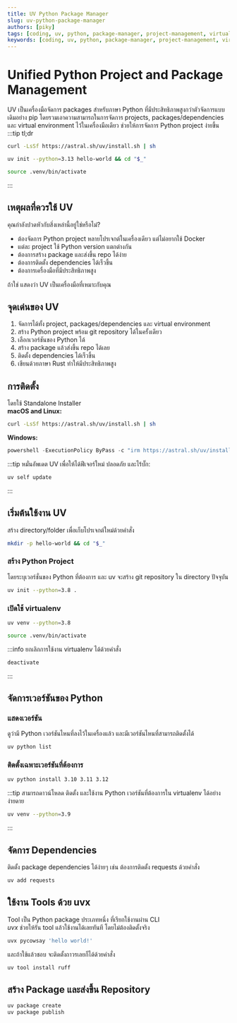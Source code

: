 ```yaml
---
title: UV Python Package Manager
slug: uv-python-package-manager
authors: [piky]
tags: [coding, uv, python, package-manager, project-management, virtualenv, dependencies, package]
keywords: [coding, uv, python, package-manager, project-management, virtualenv, dependencies, package]
---
```

# Unified Python Project and Package Management
UV เป็นเครื่องมือจัดการ packages สำหรับภาษา Python ที่มีประสิทธิภาพสูงกว่าตัวจัดการแบบเดิมอย่าง pip โดยรวมเอาความสามารถในการจัดการ projects, packages/dependencies และ virtual environment ไว้ในเครื่องมือเดียว ช่วยให้การจัดการ Python project ง่ายขึ้น 
:::tip tl;dr
```sh
curl -LsSf https://astral.sh/uv/install.sh | sh
```
```sh
uv init --python=3.13 hello-world && cd "$_"
```
```sh
source .venv/bin/activate
```
:::
## เหตุผลที่ควรใช้ UV
คุณกำลังปวดหัวกับสิ่งเหล่านี้อยู่ใช่หรือไม่?
- ต้องจัดการ Python project หลายโปรเจกต์ในเครื่องเดียว แต่ไม่อยากใช้ Docker
- แต่ละ project ใช้ Python version แตกต่างกัน
- ต้องการสร้าง package และส่งขึ้น repo ได้ง่าย
- ต้องการติดตั้ง dependencies ได้เร็วขึ้น
- ต้องการเครื่องมือที่มีประสิทธิภาพสูง  

ถ้าใช่ แสดงว่า UV เป็นเครื่องมือที่เหมาะกับคุณ

## จุดเด่นของ UV
1. จัดการได้ทั้ง project, packages/dependencies และ virtual environment
2. สร้าง Python project พร้อม git repository ได้ในครั้งเดียว
3. เลือกเวอร์ชันของ Python ได้
4. สร้าง package แล้วส่งขึ้น repo ได้เลย
5. ติดตั้ง dependencies ได้เร็วขึ้น
6. เขียนด้วยภาษา Rust ทำให้มีประสิทธิภาพสูง

## การติดตั้ง
โดยใช้ Standalone Installer  
**macOS and Linux:**
```bash
curl -LsSf https://astral.sh/uv/install.sh | sh
```
**Windows:**
```powershell
powershell -ExecutionPolicy ByPass -c "irm https://astral.sh/uv/install.ps1 | iex"
```
:::tip
หมั่นอัพเดต UV เพื่อให้ได้ฟีเจอร์ใหม่ ปลอดภัย และไร้บั๊ก:
```bash
uv self update
```
:::

## เริ่มต้นใช้งาน UV
สร้าง directory/folder เพื่อเก็บโปรเจกต์ใหม่ด้วยคำสั่ง
```bash
mkdir -p hello-world && cd "$_"
```
### สร้าง Python Project
โดยระบุเวอร์ชั่นของ Python ที่ต้องการ  และ uv จะสร้าง git repository ใน directory ปัจจุบัน
```bash
uv init --python=3.8 .
```
### เปิดใช้ virtualenv 
```bash
uv venv --python=3.8
```
```bash
source .venv/bin/activate
```
:::info ยกเลิกการใช้งาน virtualenv ได้ด้วยคำสั่ง
```bash
deactivate
```
:::
## จัดการเวอร์ชันของ Python
### แสดงเวอร์ชัน
ดูว่ามี Python เวอร์ชันไหนที่ลงไว้ในเครื่องแล้ว และมีเวอร์ชันไหนที่สามารถติดตั้งได้
```bash
uv python list
```
### ติดตั้งเฉพาะเวอร์ชันที่ต้องการ
```bash
uv python install 3.10 3.11 3.12
```
:::tip
สามารถดาวน์โหลด ติดตั้ง และใช้งาน Python เวอร์ชันที่ต้องการใน virtualenv ได้อย่างง่ายดาย
```bash
uv venv --python=3.9
```
:::

## จัดการ Dependencies
ติดตั้ง package dependencies ได้ง่ายๆ เช่น ต้องการติดตั้ง requests ด้วยคำสั่ง
```bash
uv add requests
```
## ใช้งาน Tools ด้วย uvx
Tool เป็น Python package ประเภทหนึ่ง ที่เรียกใช้งานผ่าน CLI  
_uvx_ ช่วยให้รัน tool แล้วใช้งานได้เลยทันที โดยไม่ต้องติดตั้งจริง  
```sh
uvx pycowsay 'hello world!'
```
และถ้าใช้แล้วชอบ จะติดตั้งถาวรเลยก็ได้ด้วยคำสั่ง
```sh
uv tool install ruff
```
## สร้าง Package และส่งขึ้น Repository
```bash
uv package create
uv package publish